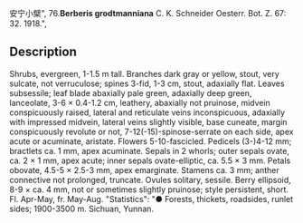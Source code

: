 安宁小檗",
76.**Berberis grodtmanniana** C. K. Schneider Oesterr. Bot. Z. 67: 32. 1918.",

## Description
Shrubs, evergreen, 1-1.5 m tall. Branches dark gray or yellow, stout, very sulcate, not verruculose; spines 3-fid, 1-3 cm, stout, adaxially flat. Leaves subsessile; leaf blade abaxially pale green, adaxially deep green, lanceolate, 3-6 × 0.4-1.2 cm, leathery, abaxially not pruinose, midvein conspicuously raised, lateral and reticulate veins inconspicuous, adaxially with impressed midvein, lateral veins slightly visible, base cuneate, margin conspicuously revolute or not, 7-12(-15)-spinose-serrate on each side, apex acute or acuminate, aristate. Flowers 5-10-fascicled. Pedicels (3-)4-12 mm; bractlets ca. 1 mm, apex acuminate. Sepals in 2 whorls; outer sepals ovate, ca. 2 × 1 mm, apex acute; inner sepals ovate-elliptic, ca. 5.5 × 3 mm. Petals obovate, 4.5-5 × 2.5-3 mm, apex emarginate. Stamens ca. 3 mm; anther connective not prolonged, truncate. Ovules solitary, sessile. Berry ellipsoid, 8-9 × ca. 4 mm, not or sometimes slightly pruinose; style persistent, short. Fl. Apr-May, fr. May-Aug.
  "Statistics": "● Forests, thickets, roadsides, runlet sides; 1900-3500 m. Sichuan, Yunnan.
